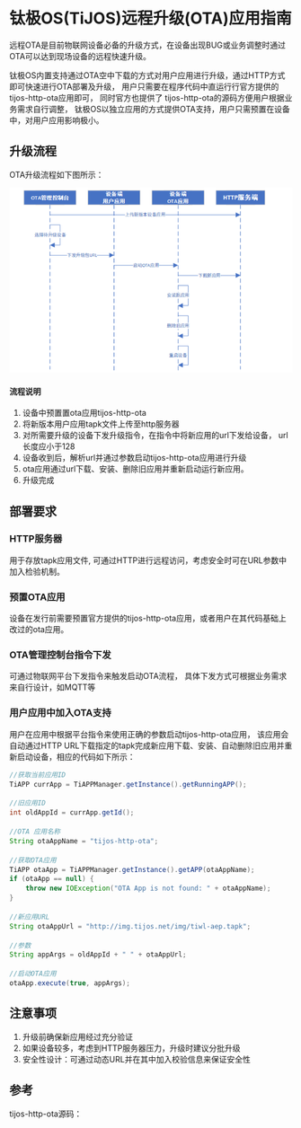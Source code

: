 # 钛极OS(TiJOS)远程升级(OTA)应用指南

远程OTA是目前物联网设备必备的升级方式，在设备出现BUG或业务调整时通过OTA可以达到现场设备的远程快速升级。 

钛极OS内置支持通过OTA空中下载的方式对用户应用进行升级，通过HTTP方式即可快速进行OTA部署及升级， 用户只需要在程序代码中直运行行官方提供的tijos-http-ota应用即可， 同时官方也提供了 tijos-http-ota的源码方便用户根据业务需求自行调整， 钛极OS以独立应用的方式提供OTA支持，用户只需预置在设备中，对用户应用影响极小。



## 升级流程

OTA升级流程如下图所示：

![image-20210409172900928](./img/image-20210409172900928.png)



#### 流程说明

1. 设备中预置置ota应用tijos-http-ota
2. 将新版本用户应用tapk文件上传至http服务器
3. 对所需要升级的设备下发升级指令，在指令中将新应用的url下发给设备， url长度应小于128
4. 设备收到后，解析url并通过参数启动tijos-http-ota应用进行升级
5. ota应用通过url下载、安装、删除旧应用并重新启动运行新应用。
6. 升级完成

## 部署要求 

### HTTP服务器

用于存放tapk应用文件, 可通过HTTP进行远程访问，考虑安全时可在URL参数中加入检验机制。 

### 预置OTA应用

设备在发行前需要预置官方提供的tijos-http-ota应用，或者用户在其代码基础上改过的ota应用。

### OTA管理控制台指令下发

可通过物联网平台下发指令来触发启动OTA流程， 具体下发方式可根据业务需求来自行设计，如MQTT等

### 用户应用中加入OTA支持

用户在应用中根据平台指令来使用正确的参数启动tijos-http-ota应用， 该应用会自动通过HTTP URL下载指定的tapk完成新应用下载、安装、自动删除旧应用并重新启动设备，相应的代码如下所示：

~~~java
//获取当前应用ID
TiAPP currApp = TiAPPManager.getInstance().getRunningAPP();

//旧应用ID
int oldAppId = currApp.getId();

//OTA 应用名称
String otaAppName = "tijos-http-ota";

//获取OTA应用
TiAPP otaApp = TiAPPManager.getInstance().getAPP(otaAppName);
if (otaApp == null) {
    throw new IOException("OTA App is not found: " + otaAppName);
}

//新应用URL
String otaAppUrl = "http://img.tijos.net/img/tiwl-aep.tapk";

//参数
String appArgs = oldAppId + " " + otaAppUrl;

//启动OTA应用
otaApp.execute(true, appArgs);

~~~



## 注意事项

1. 升级前确保新应用经过充分验证
2. 如果设备较多，考虑到HTTP服务器压力，升级时建议分批升级
3. 安全性设计：可通过动态URL并在其中加入校验信息来保证安全性

## 参考

tijos-http-ota源码： 